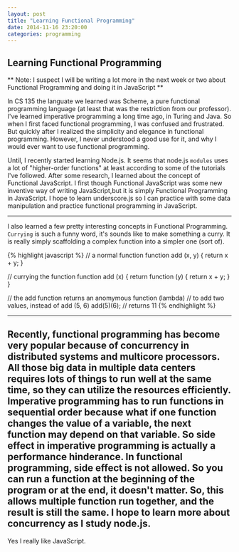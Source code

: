 ```yaml
---
layout: post
title: "Learning Functional Programming"
date: 2014-11-16 23:20:00
categories: programming
---
```


## Learning Functional Programming ##

** Note: I suspect I will be writing a lot more in the next week or two about Functional Programming and doing it in JavaScript **

In CS 135 the languate we learned was Scheme, a pure functional programming language (at least that was the restriction from our professor). I've learned imperative programming a long time ago, in Turing and Java. So when I first faced functional programming, I was confused and frustrated. But quickly after I realized the simplicity and elegance in functional programming. However, I never understood a good use for it, and why I would ever want to use functional programming. 

Until, I recently started learning Node.js. It seems that node.js `modules` uses a lot of "higher-order functions" at least according to some of the tutorials I've followed. After some research, I learned about the concept of Functional JavaScript. I first though Functional JavaScript was some new inventive way of writing JavaScript,but it is simply Functional Programming in JavaScript. I hope to learn underscore.js so I can practice with some data manipulation and practice functional programming in JavaScript.

----

I also learned a few pretty interesting concepts in Functional Programming. `Currying` is such a funny word, it's sounds like to make something a curry. It is really simply scaffolding a complex function into a simpler one (sort of).

{% highlight javascript %}
// a normal function
function add (x, y) {
  return x + y;
}

// currying the function
function add (x) {
  return function (y) {
    return x + y;
  }
}

// the add function returns an anomymous function (lambda) 
// to add two values, instead of add (5, 6)
add(5)(6); // returns 11
{% endhighlight %}

----
Recently, functional programming has become very popular because of concurrency in distributed systems and multicore processors. All those big data in multiple data centers requires lots of things to run well at the same time, so they can utilize the resources efficiently. Imperative programming has to run functions in sequential order because what if one function changes the value of a variable, the next function may depend on that variable. So side effect in imperative programming is actually a performance hinderance. In functional programming, side effect is not allowed. So you can run a function at the beginning of the program or at the end, it doesn't matter. So, this allows multiple function run together, and the result is still the same. I hope to learn more about concurrency as I study node.js.
----
Yes I really like JavaScript.